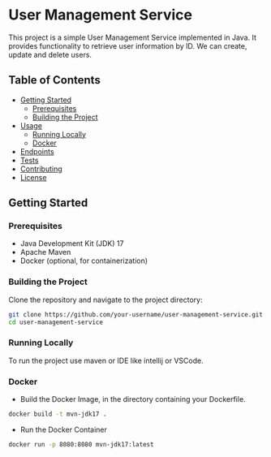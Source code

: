 # User Management Service

This project is a simple User Management Service implemented in Java. It provides functionality to retrieve user information by ID. We can create, update and delete users.

## Table of Contents

- [Getting Started](#getting-started)
  - [Prerequisites](#prerequisites)
  - [Building the Project](#building-the-project)
- [Usage](#usage)
  - [Running Locally](#running-locally)
  - [Docker](#docker)
- [Endpoints](#endpoints)
- [Tests](#tests)
- [Contributing](#contributing)
- [License](#license)

## Getting Started

### Prerequisites

- Java Development Kit (JDK) 17
- Apache Maven
- Docker (optional, for containerization)

### Building the Project

Clone the repository and navigate to the project directory:

```bash
git clone https://github.com/your-username/user-management-service.git
cd user-management-service
```
### Running Locally 

To run the project use maven or IDE like intellij or VSCode.

### Docker 
- Build the Docker Image, in the directory containing your Dockerfile.
```bash
docker build -t mvn-jdk17 .
```
- Run the Docker Container
```bash
docker run -p 8080:8080 mvn-jdk17:latest
```